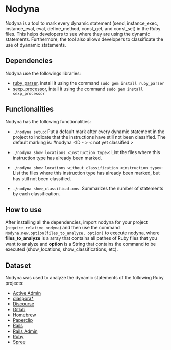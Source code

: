 # Nodyna
Nodyna is a tool to mark every dynamic statement (send, instance_exec, instance_eval, eval, define_method, const_get, and const_set) in the Ruby files. This helps developers to see where they are using the dynamic statements. Furthermore, the tool also allows developers to classificate the use of dyanamic statements.

## Dependencies
Nodyna use the followings libraries:
- [ruby_parser](https://github.com/seattlerb/ruby_parser), install it using the command `sudo gem install ruby_parser`
- [sexp_processor](https://github.com/seattlerb/sexp_processor), intall it using the command `sudo gem install sexp_processor`

## Functionalities
Nodyna has the following functionalities:
- `./nodyna setup`: Put a default mark after every dynamic statement in the project to indicate that the instructions have still not been classified. The default marking is: #nodyna <ID - <instruction type>> < not yet classified >

- `./nodyna show_locations <instruction type>`: List the files where this instruction type has already been marked.

- `./nodyna show_locations_without_classification <instruction type>`: List the files where this instruction type has already been marked, but has still not been classified.

- `./nodyna show_classifications`: Summarizes the number of statements by each classification.

## How to use
After installing all the dependencies, import nodyna for your project (`require_relative nodyna`) and then use the command `Nodyna.new.option(files_to_analyze, option)` to execute nodyna, where **files_to_analyze** is a array that contains all pathes of Ruby files that you want to analyze and **option** is a String that contains the command to be executed (show_locations, show_classifications, etc).

## Dataset
Nodyna was used to analyze the dynamic statements of the following Ruby projects:
- [Active Admin](https://github.com/rterrabh/nodyna/tree/master/dataset/activeadmin)
- [diaspora*](https://github.com/rterrabh/nodyna/tree/master/dataset/diaspora)
- [Discourse](https://github.com/rterrabh/nodyna/tree/master/dataset/discourse)
- [Gitlab](https://github.com/rterrabh/nodyna/tree/master/dataset/gitlabhq)
- [Homebrew](https://github.com/rterrabh/nodyna/tree/master/dataset/homebrew)
- [Paperclip](https://github.com/rterrabh/nodyna/tree/master/dataset/paperclip)
- [Rails](https://github.com/rterrabh/nodyna/tree/master/dataset/rails)
- [Rails Admin](https://github.com/rterrabh/nodyna/tree/master/dataset/rails_admin)
- [Ruby](https://github.com/rterrabh/nodyna/tree/master/dataset/ruby)
- [Spree](https://github.com/rterrabh/nodyna/tree/master/dataset/spree)

